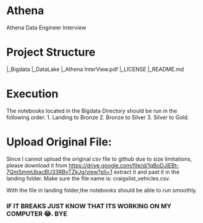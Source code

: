 # Athena
Athena Data Engineer Interview
# Project Structure
|_Bigdata
|_DataLake
|_Athena InterView.pdf
|_LICENSE
|_README.md

# Execution
The notebooks located in the Bigdata Directory should be run in the following order.
    1. Landing to Bronze
    2. Bronze to Silver
    3. Silver to Gold.
    
# Upload Original File:
Since I cannot upload the original csv file to github due to size limitations, please download it from https://drive.google.com/file/d/1qBoDJiEBt-7QmSmmUbacBU33RByTZkJg/view?pli=1 extract it and past it in the landing folder.
Make sure the file name is: craigslist_vehicles.csv.

With the file in landing folder,the notebooks should be able to run smoothly.

### IF IT BREAKS JUST KNOW THAT ITS WORKING ON MY COMPUTER  😂. BYE